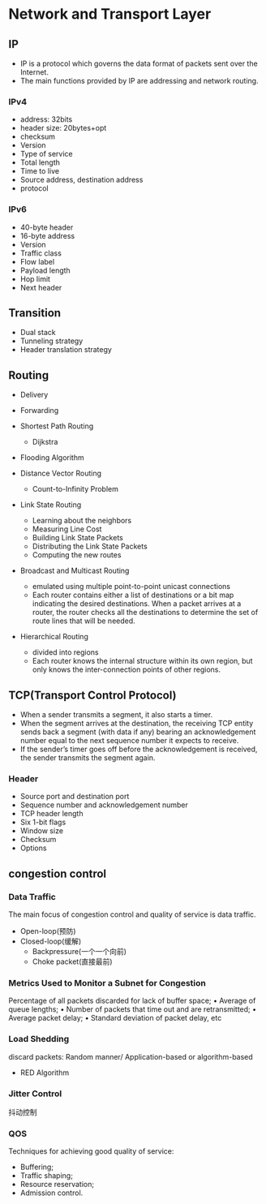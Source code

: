 # Network and Transport Layer

## IP

- IP is a protocol which governs the data format of packets sent over the Internet.
- The main functions provided by IP are addressing and network routing.


### IPv4

- address: 32bits
- header size: 20bytes+opt
- checksum
- Version
- Type of service
- Total length
- Time to live
- Source address, destination address
- protocol

### IPv6

- 40-byte header
- 16-byte address
- Version
- Traffic class
- Flow label
- Payload length
- Hop limit
- Next header


## Transition

- Dual stack
- Tunneling strategy
- Header translation strategy


## Routing

- Delivery
- Forwarding

-  Shortest Path Routing
   -  Dijkstra
- Flooding Algorithm
- Distance Vector Routing
  - Count-to-Infinity Problem
- Link State Routing 
  - Learning about the neighbors
  - Measuring Line Cost
  - Building Link State Packets
  - Distributing the Link State Packets
  - Computing the new routes
- Broadcast and Multicast Routing
  - emulated using multiple point-to-point unicast
connections
  - Each router contains either a list of destinations or a bit map
indicating the desired destinations. When a packet arrives at
a router, the router checks all the destinations to determine
the set of route lines that will be needed.
- Hierarchical Routing
  -  divided into regions
  -  Each router knows the internal structure within its own region,
but only knows the inter-connection points of other regions.

## TCP(Transport Control Protocol)

- When a sender transmits a segment, it also starts a timer.
- When the segment arrives at the destination, the receiving
TCP entity sends back a segment (with data if any) bearing
an acknowledgement number equal to the next sequence
number it expects to receive.
- If the sender’s timer goes off before the acknowledgement is
received, the sender transmits the segment again.

### Header

- Source port and destination port
- Sequence number and acknowledgement number
- TCP header length
- Six 1-bit flags
- Window size
- Checksum
- Options


## congestion control


### Data Traffic

The main focus of congestion control and quality of
service is data traffic.

- Open-loop(预防)
- Closed-loop(缓解)
    - Backpressure(一个一个向前)
    - Choke packet(直接最前)

### Metrics Used to Monitor a Subnet for Congestion

Percentage of all packets discarded for lack of buffer
space;
• Average of queue lengths;
• Number of packets that time out and are retransmitted;
• Average packet delay;
• Standard deviation of packet delay, etc

### Load Shedding

discard packets: Random manner/ Application-based or algorithm-based

- RED Algorithm

### Jitter Control

抖动控制

### QOS

Techniques for achieving good quality of service:

- Buffering;
- Traffic shaping;
- Resource reservation;
- Admission control.